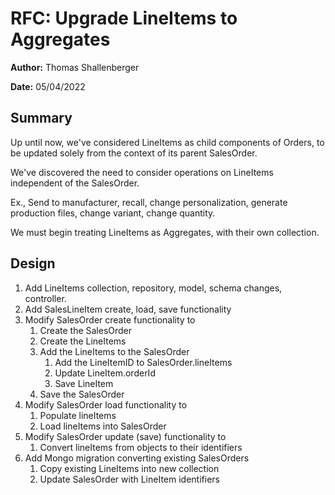 # RFC: Upgrade LineItems to Aggregates

**Author:** Thomas Shallenberger

**Date:** 05/04/2022

## Summary

Up until now, we've considered LineItems as child components of Orders, to be updated solely from
the context of its parent SalesOrder.

We've discovered the need to consider operations on LineItems independent of the SalesOrder.

Ex., Send to manufacturer, recall, change personalization, generate production files, change variant, change quantity.

We must begin treating LineItems as Aggregates, with their own collection.

## Design

1. Add LineItems collection, repository, model, schema changes, controller.
2. Add SalesLineItem create, load, save functionality
3. Modify SalesOrder create functionality to
   1. Create the SalesOrder
   2. Create the LineItems
   3. Add the LineItems to the SalesOrder
      1. Add the LineItemID to SalesOrder.lineItems
      2. Update LineItem.orderId
      3. Save LineItem
   4. Save the SalesOrder
4. Modify SalesOrder load functionality to
   1. Populate lineItems
   2. Load lineItems into SalesOrder
5. Modify SalesOrder update (save) functionality to
   1. Convert lineItems from objects to their identifiers
6. Add Mongo migration converting existing SalesOrders
   1. Copy existing LineItems into new collection
   2. Update SalesOrder with LineItem identifiers
